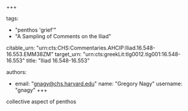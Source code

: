 +++

tags:
- "penthos &#39;grief&#39;"
- "A Sampling of Comments on the Iliad"

citable_urn: "urn:cts:CHS:Commentaries.AHCIP:Iliad.16.548-16.553.EMM38ZM"
target_urn: "urn:cts:greekLit:tlg0012.tlg001:16.548-16.553"
title: "Iliad 16.548-16.553"

authors:
- email: "gnagy@chs.harvard.edu"
  name: "Gregory Nagy"
  username: "gnagy"
+++

<p>collective aspect of penthos</p>